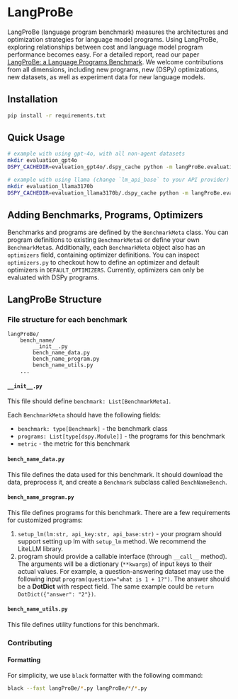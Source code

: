 # LangProBe

LangProBe (language program benchmark) measures the architectures and optimization strategies for language model programs. Using LangProBe, exploring relationships between cost and language model program performance becomes easy. For a detailed report, read our paper [LangProBe: a Language Programs Benchmark](https://arxiv.org/abs/2502.20315). We welcome contributions from all dimensions, including new programs, new (DSPy) optimizations, new datasets, as well as experiment data for new language models. 

## Installation

```bash
pip install -r requirements.txt
```

## Quick Usage
```bash
# example with using gpt-4o, with all non-agent datasets
mkdir evaluation_gpt4o
DSPY_CACHEDIR=evaluation_gpt4o/.dspy_cache python -m langProBe.evaluation --benchmark_set=nonagent --file_path=evaluation_gpt4o --lm=openai/gpt-4o
```

```bash
# example with using llama (change `lm_api_base` to your API provider)
mkdir evaluation_llama3170b
DSPY_CACHEDIR=evaluation_llama3170b/.dspy_cache python -m langProBe.evaluation --benchmark_set=nonagent --file_path=evaluation_llama3170b --lm=openai/meta-llama/Meta-Llama-3.1-70b-Instruct --lm_api_base=http://future-hgx-1:7410/v1
```

## Adding Benchmarks, Programs, Optimizers

Benchmarks and programs are defined by the `BenchmarkMeta` class. You can program definitions to existing `BenchmarkMeta`s or define your own `BenchmarkMeta`s.
Additionally, each `BenchmarkMeta` object also has an `optimizers` field, containing optimizer definitions. You can inspect `optimizers.py` to checkout how to define an optimizer and default optimizers in `DEFAULT_OPTIMIZERS`. Currently, optimizers can only be evaluated with DSPy programs.



## LangProBe Structure

### File structure for each benchmark
```
langProBe/
    bench_name/
        __init__.py
        bench_name_data.py
        bench_name_program.py
        bench_name_utils.py
    ...
```

#### `__init__.py`
This file should define `benchmark: List[BenchmarkMeta]`.

Each `BenchmarkMeta` should have the following fields:
- `benchmark: type[Benchmark]` - the benchmark class
- `programs: List[type[dspy.Module]]` - the programs for this benchmark
- `metric` - the metric for this benchmark

#### `bench_name_data.py`
This file defines the data used for this benchmark. It should download the data, preprocess it, and create a `Benchmark` subclass called `BenchNameBench`. 

#### `bench_name_program.py`
This file defines programs for this benchmark. There are a few requirements for customized programs:
1. `setup_lm(lm:str, api_key:str, api_base:str)` - your program should support setting up lm with `setup_lm` method. We recommend the LiteLLM library.
2. program should provide a callable interface (through `__call__` method). The arguments will be a dictionary (`**kwargs`) of input keys to their actual values. For example, a question-answering dataset may use the following input `program(question="what is 1 + 1?")`. The answer should be a **DotDict** with respect field. The same example could be `return DotDict({"answer": "2"})`.

#### `bench_name_utils.py`
This file defines utility functions for this benchmark.

### Contributing
#### Formatting
For simplicity, we use `black` formatter with the following command:
```bash
black --fast langProBe/*.py langProBe/*/*.py
```
